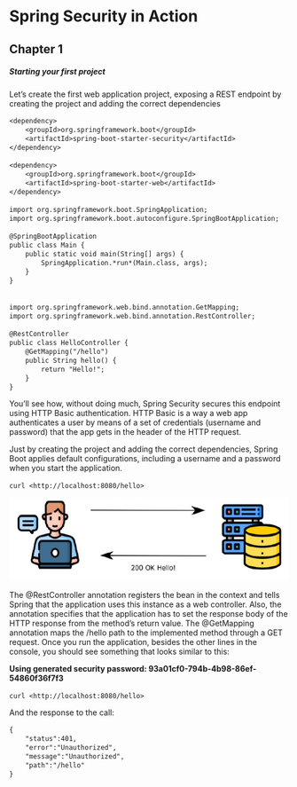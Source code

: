 # Spring Security in Action

## Chapter 1

##### Starting your first project

Let’s create the first web application project, exposing a REST endpoint by creating the project and adding the correct dependencies
  
	<dependency>  
		<groupId>org.springframework.boot</groupId>  
		<artifactId>spring-boot-starter-security</artifactId>  
	</dependency>
  
	<dependency>  
		<groupId>org.springframework.boot</groupId>  
		<artifactId>spring-boot-starter-web</artifactId>  
	</dependency>
  
	import org.springframework.boot.SpringApplication;  
	import org.springframework.boot.autoconfigure.SpringBootApplication;  

	@SpringBootApplication  
	public class Main {  
		public static void main(String[] args) {  
			SpringApplication.*run*(Main.class, args);  
		}  
	}
  

	import org.springframework.web.bind.annotation.GetMapping;  
	import org.springframework.web.bind.annotation.RestController;  

	@RestController  
	public class HelloController {  
		@GetMapping("/hello")  
		public String hello() {  
			return "Hello!";  
		}  
	}
  
You’ll see how, without doing much, Spring Security secures this endpoint using HTTP Basic authentication. HTTP Basic is a way a web app authenticates a user by means of a set of credentials (username and password) that the app gets in the header of the HTTP request.
  
Just by creating the project and adding the correct dependencies, Spring Boot applies default configurations, including a username and a password when you start the application.
  
`curl <http://localhost:8080/hello>`
  
![](../media/14c4a5532d96a1ce6a5aae42d20e7973.png)
  
The @RestController annotation registers the bean in the context and tells Spring that the application uses this instance as a web controller. Also, the annotation specifies that the application has to set the response body of the HTTP response from the method’s return value. The @GetMapping annotation maps the /hello path to the implemented method through a GET request. Once you run the application, besides the other lines in the console, you should see something that looks similar to this:
  
**Using generated security password: 93a01cf0-794b-4b98-86ef-54860f36f7f3**
  
`curl <http://localhost:8080/hello>`
  
And the response to the call:
  
	{
		"status":401,
		"error":"Unauthorized",
		"message":"Unauthorized",
		"path":"/hello"
	}

